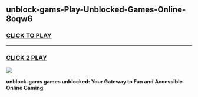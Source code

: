 
## unblock-gams-Play-Unblocked-Games-Online-8oqw6
<h3>
<a href="https://premium76.site?title=unblock-gams&ref=25A">CLICK TO PLAY</a></h3>
<hr>

<h3>
<a href="https://premium76.site?title=unblock-gams&ref=25A">CLICK 2 PLAY</a>
  
</h3>

<a href="https://premium76.site?title=unblock-gams&ref=25A"><img src="https://clearcache.store/games.png"></a>


**unblock-gams games unblocked: Your Gateway to Fun and Accessible Online Gaming**
